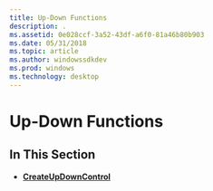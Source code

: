 ```yaml
---
title: Up-Down Functions
description: .
ms.assetid: 0e028ccf-3a52-43df-a6f0-81a46b80b903
ms.date: 05/31/2018
ms.topic: article
ms.author: windowssdkdev
ms.prod: windows
ms.technology: desktop
---
```


# Up-Down Functions

## In This Section

-   [**CreateUpDownControl**](/windows/win32/Commctrl/nf-commctrl-createupdowncontrol?branch=master)

 

 




